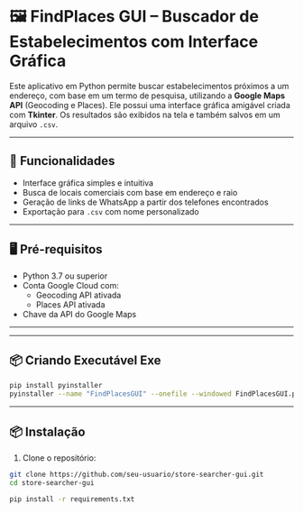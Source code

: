 # 🖼️ FindPlaces GUI – Buscador de Estabelecimentos com Interface Gráfica

Este aplicativo em Python permite buscar estabelecimentos próximos a um endereço, com base em um termo de pesquisa, utilizando a **Google Maps API** (Geocoding e Places). Ele possui uma interface gráfica amigável criada com **Tkinter**. Os resultados são exibidos na tela e também salvos em um arquivo `.csv`.

---

## 🎯 Funcionalidades

- Interface gráfica simples e intuitiva
- Busca de locais comerciais com base em endereço e raio
- Geração de links de WhatsApp a partir dos telefones encontrados
- Exportação para `.csv` com nome personalizado

---

## 🖥️ Pré-requisitos

- Python 3.7 ou superior
- Conta Google Cloud com:
  - Geocoding API ativada
  - Places API ativada
- Chave da API do Google Maps

---

---
## 📦 Criando Executável Exe
```bash
pip install pyinstaller
pyinstaller --name "FindPlacesGUI" --onefile --windowed FindPlacesGUI.py
```
---

## 📦 Instalação

1. Clone o repositório:

```bash
git clone https://github.com/seu-usuario/store-searcher-gui.git
cd store-searcher-gui

pip install -r requirements.txt

